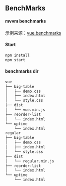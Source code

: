 ## BenchMarks

#### mvvm benchmarks

示例来源：[vue benchmarks](https://github.com/vuejs/vue/tree/dev/benchmarks)
#### Start

```bash
npm install
npm start
```

#### benchmarks dir

```bash
vue
├── big-table
│   ├── demo.css
│   ├── index.html
│   └── style.css
├── dist
│   └── vue.min.js
├── reorder-list
│   └── index.html
└── uptime
    └── index.html
regular
├── big-table
│   ├── demo.css
│   ├── index.html
│   └── style.css
├── dist
│   └── regular.min.js
├── reorder-list
│   └── index.html
└── uptime
    └── index.html
```
